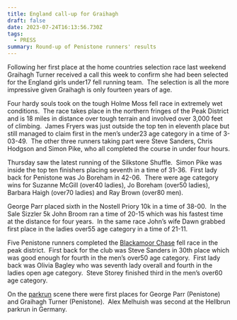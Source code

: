 ```yaml
---
title: England call-up for Graihagh
draft: false
date: 2023-07-24T16:13:56.730Z
tags:
  - PRESS
summary: Round-up of Penistone runners' results
---
```

Following her first place at the home countries selection race last weekend Graihagh Turner received a call this week to confirm she had been selected for the England girls under17 fell running team.  The selection is all the more impressive given Graihagh is only fourteen years of age.

Four hardy souls took on the tough Holme Moss fell race in extremely wet conditions.  The race takes place in the northern fringes of the Peak District and is 18 miles in distance over tough terrain and involved over 3,000 feet of climbing.  James Fryers was just outside the top ten in eleventh place but still managed to claim first in the men’s under23 age category in a time of 3-03-49.  The other three runners taking part were Steve Sanders, Chris Hodgson and Simon Pike, who all completed the course in under four hours.

Thursday saw the latest running of the Silkstone Shuffle.  Simon Pike was inside the top ten finishers placing seventh in a time of 31-36.  First lady back for Penistone was Jo Boreham in 42-06.  There were age category wins for Suzanne McGill (over40 ladies), Jo Boreham (over50 ladies), Barbara Haigh (over70 ladies) and Ray Brown (over80 men).

George Parr placed sixth in the Nostell Priory 10k in a time of 38-00.  In the Sale Sizzler 5k John Broom ran a time of 20-15 which was his fastest time at the distance for four years.  In the same race John’s wife Dawn grabbed first place in the ladies over55 age category in a time of 21-11.

Five Penistone runners completed the [Blackamoor Chase](https://results.pfrac.co.uk/fell-league-2023/blackamoor-chase) fell race in the peak district.  First back for the club was Steve Sanders in 30th place which was good enough for fourth in the men’s over50 age category.  First lady back was Olivia Bagley who was seventh lady overall and fourth in the ladies open age category.  Steve Storey finished third in the men’s over60 age category.

On the [parkrun](https://results.pfrac.co.uk/parkrun-2023/latest) scene there were first places for George Parr (Penistone) and Graihagh Turner (Penistone).  Alex Melhuish was second at the Hellbrun parkrun in Germany.